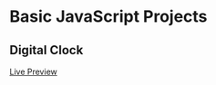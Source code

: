# Basic JavaScript Projects

## Digital Clock
[Live Preview](https://digital-clock-jsproject.netlify.app/)
